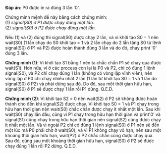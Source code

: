 **Đáp án**: P0 được in ra đúng 3 lần '0'.

Chứng minh mệnh đề này bằng cách chứng minh:<br>
(1) _signal(S0) ở P1 được chạy đúng một lần._<br>
(2) _signal(S0) ở P2 được chạy đúng một lần._

Nếu (1) và (2) đúng thì signal(S0) được chạy 2 lần, và vì khởi tạo S0 = 1 nên wait(S0) (1 lần chạy do S0 khởi tạo = 1 và 2 lần chạy do 2 lần tăng S0 từ lệnh signal(S0) ở P1 và P2) được hoàn thành đúng 3 lần và do đó, chạy print '0' đúng 3 lần.

**Chứng minh (1)**: Vì khởi tạo S1 bằng 1 nên ta chắc chắn P1 sẽ chạy qua được wait(S1). Hơn nữa, vì ở các process còn lại là P0 và P2, chỉ có đúng 1 lệnh signal(S0), và P2 chỉ chạy đúng 1 lần (không có vòng lặp vĩnh viễn), nên vòng lặp ở P0 chỉ chạy nhiều nhất 2 lần (1 lần từ khởi tạo S0 = 1 và 1 lần do signal(S0) ở P2) và phải dừng sau đó. Do đó, sau một thời gian hữu hạn, signal(S0) ở P1 sẽ được chạy 1 lần rồi P1 dừng. Q.E.D.

**Chứng minh (2)**: Vì khởi tạo S2 = 0 nên wait(S2) ở P2 sẽ không được hoàn thành cho đến khi signal(S2) được chạy. Vì khởi tạo S0 = 1 và P1 chạy trong hữu hạn thời gian nên wait(S0) chắc chắn được chạy ít nhất một lần. Sau khi wait(S0) chạy lần đầu, cũng vì P1 chạy trong hữu hạn thời gian và print'0' và signal(S1) cũng chạy trong hữu hạn thời gian nên signal(S2) cũng được chạy ít nhất một lần. Và vì ngoài P2 chỉ có đúng 1 lệnh signal(S0) ở P1 nên sẽ đến một lúc mà P0 phải chờ ở wait(S0), và vì P1 không chạy vô hạn, nên sau một khoảng thời gian hữu hạn, wait(P2) ở P2 chắc chắn cũng được chạy qua. Sau đó, cũng sau một khoảng thời gian hữu hạn, signal(S0) ở P2 sẽ được chạy đúng 1 lần rồi P2 dừng. Q.E.D.
